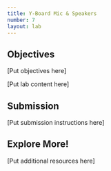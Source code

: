```yaml
---
title: Y-Board Mic & Speakers
number: 7
layout: lab
---
```


## Objectives

[Put objectives here]

[Put lab content here]

## Submission

[Put submission instructions here]

## Explore More!

[Put additional resources here]
